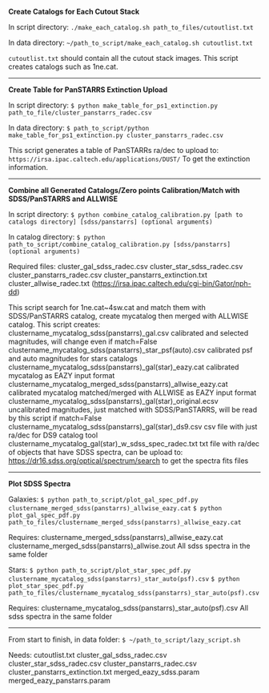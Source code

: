 
**Create Catalogs for Each Cutout Stack**

In script directory:
`./make_each_catalog.sh path_to_files/cutoutlist.txt`

In data directory:
`~/path_to_script/make_each_catalog.sh cutoutlist.txt`

`cutoutlist.txt` should contain all the cutout stack images.
This script creates catalogs such as 1ne.cat.

------------------------------------

**Create Table for PanSTARRS Extinction Upload**

In script directory:
`$ python make_table_for_ps1_extinction.py path_to_file/cluster_panstarrs_radec.csv`

In data directory:
`$ path_to_script/python make_table_for_ps1_extinction.py cluster_panstarrs_radec.csv`

This script generates a table of PanSTARRs ra/dec to upload to:
`https://irsa.ipac.caltech.edu/applications/DUST/`
To get the extinction information.


------------------------------------

**Combine all Generated Catalogs/Zero points Calibration/Match with SDSS/PanSTARRS and ALLWISE**

In script directory:
`$ python combine_catalog_calibration.py [path to catalogs directory] [sdss/panstarrs] (optional arguments)`

In catalog directory:
`$ python path_to_script/combine_catalog_calibration.py [sdss/panstarrs] (optional arguments)`

Required files:
cluster_gal_sdss_radec.csv
cluster_star_sdss_radec.csv
cluster_panstarrs_radec.csv
cluster_panstarrs_extinction.txt
cluster_allwise_radec.txt	(https://irsa.ipac.caltech.edu/cgi-bin/Gator/nph-dd)

This script search for 1ne.cat~4sw.cat and match them with SDSS/PanSTARRS catalog, create mycatalog then merged with ALLWISE catalog.
This script creates:
clustername_mycatalog_sdss(panstarrs)_gal.csv                   calibrated and selected magnitudes, will change even if match=False
clustername_mycatalog_sdss(panstarrs)_star_psf(auto).csv        calibrated psf and auto magnitudes for stars catalogs
clustername_mycatalog_sdss(panstarrs)_gal(star)_eazy.cat        calibrated mycatalog as EAZY input format
clustername_mycatalog_merged_sdss(panstarrs)_allwise_eazy.cat   calibrated mycatalog matched/merged with ALLWISE as EAZY input format
clustername_mycatalog_sdss(panstarrs)_gal(star)_original.ecsv   uncalibrated magnitudes, just matched with SDSS/PanSTARRS, will be read by this script if match=False
clustername_mycatalog_sdss(panstarrs)_gal(star)_ds9.csv         csv file with just ra/dec for DS9 catalog tool
clustername_mycatalog_gal(star)_w_sdss_spec_radec.txt           txt file with ra/dec of objects that have SDSS spectra, can be upload to:
                                                                https://dr16.sdss.org/optical/spectrum/search to get the spectra fits files

------------------------------------

**Plot SDSS Spectra**

Galaxies:
`$ python path_to_script/plot_gal_spec_pdf.py clustername_merged_sdss(panstarrs)_allwise_eazy.cat`
`$ python plot_gal_spec_pdf.py path_to_files/clustername_merged_sdss(panstarrs)_allwise_eazy.cat`

Requires:
clustername_merged_sdss(panstarrs)_allwise_eazy.cat
clustername_merged_sdss(panstarrs)_allwise.zout
All sdss spectra in the same folder

Stars:
`$ python path_to_script/plot_star_spec_pdf.py clustername_mycatalog_sdss(panstarrs)_star_auto(psf).csv`
`$ python plot_star_spec_pdf.py path_to_files/clustername_mycatalog_sdss(panstarrs)_star_auto(psf).csv`

Requires:
clustername_mycatalog_sdss(panstarrs)_star_auto(psf).csv
All sdss spectra in the same folder

------------------------------------

From start to finish, in data folder:
`$ ~/path_to_script/lazy_script.sh`

Needs:
cutoutlist.txt
cluster_gal_sdss_radec.csv
cluster_star_sdss_radec.csv
cluster_panstarrs_radec.csv
cluster_panstarrs_extinction.txt
merged_eazy_sdss.param
merged_eazy_panstarrs.param


